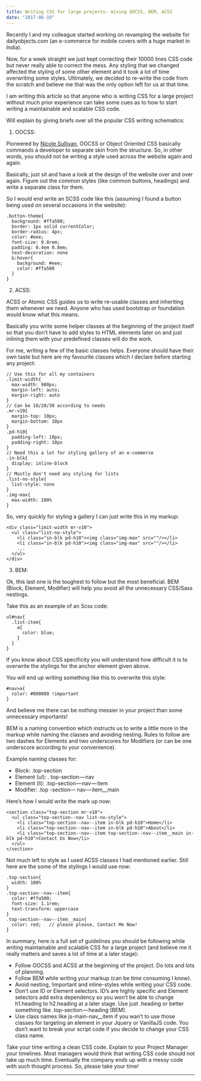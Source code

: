 ```yaml
---
title: Writing CSS for large projects- mixing OOCSS, BEM, ACSS
date: "2017-06-19"
---
```


Recently I and my colleague started working on revamping the website for dailyobjects.com (an e-commerce for mobile covers with a huge market in India).

Now, for a week straight we just kept correcting their 10000 lines CSS code but never really able to correct the mess. Any styling that we changed affected the styling of some other element and it took a lot of time overwriting some styles. Ultimately, we decided to re-write the code from the scratch and believe me that was the only option left for us at that time.

I am writing this article so that anyone who is writing CSS for a large project without much prior experience can take some cues as to how to start writing a maintainable and scalable CSS code.

Will explain by giving briefs over all the popular CSS writing schematics:

1. OOCSS:

Pioneered by [Nicole Sullivan](http://www.stubbornella.org/content/), OOCSS or Object Oriented CSS basically commands a developer to separate skin from the structure. So, in other words, you should not be writing a style used across the website again and again.

Basically, just sit and have a look at the design of the website over and over again. Figure out the common styles (like common buttons, headings) and write a separate class for them.

So I would end write an SCSS code like this (assuming I found a button being used on several occasions in the website):

```
.button-theme{
  background: #ffa500;
  border: 1px solid currentColor;
  border-radius: 4px;
  color: #eee;
  font-size: 0.8rem;
  padding: 0.4em 0.8em;
  text-decoration: none
  &:hover{
    background: #eee;
    color: #ffa500
  } 
}
```

2. ACSS:

ACSS or Atomic CSS guides us to write re-usable classes and inheriting them whenever we need. Anyone who has used bootstrap or foundation would know what this means.

Basically you write some helper classes at the beginning of the project itself so that you don’t have to add styles to HTML elements later on and just inlining them with your predefined classes will do the work.

For me, writing a few of the basic classes helps. Everyone should have their own taste but here are my favourite classes which I declare before starting any project:

```
// Use this for all my containers
.limit-width{
  max-width: 980px;
  margin-left: auto;
  margin-right: auto
}
// Can be 10/20/30 according to needs
.mr-v10{
  margin-top: 10px;
  margin-bottom: 10px
}
.pd-h10{
  padding-left: 10px;
  padding-right: 10px
}
// Need this a lot for styling gallery of an e-commerce
.in-blk{
  display: inline-block
}
// Mostly don't need any styling for lists
.list-no-style{
  list-style: none
}
.img-max{
  max-width: 100%
}
```

So, very quickly for styling a gallery I can just write this in my markup:

```
<div class="limit-width mr-v10">
  <ul class="list-no-style">
    <li class="in-blk pd-h10"><img class="img-max" src=""/></li>
    <li class="in-blk pd-h10"><img class="img-max" src=""/></li>
    ...
  </ul>
</div>
```

3. BEM:

Ok, this last one is the toughest to follow but the most beneficial. BEM (Block, Element, Modifier) will help you avoid all the unnecessary CSS/Sass nestings.

Take this as an example of an Scss code:

```
ul#nav{
  .list-item{
    a{
      color: blue; 
    }
  }
}
```

If you know about CSS specificity you will understand how difficult it is to overwrite the stylings for the anchor element given above.

You will end up writing something like this to overwrite this style:

```
#nav>a{
  color: #000080 !important
}
```

And believe me there can be nothing messier in your project than some unnecessary importants!

BEM is a naming convention which instructs us to write a little more in the markup while naming the classes and avoiding nesting. Rules to follow are two dashes for Elements and two underscores for Modifiers (or can be one underscore according to your convenience).

Example naming classes for:

- Block: .top-section
- Element (ul): . top-section — nav
- Element (li): .top-section — nav — item
- Modifier: .top -section— nav — item__main

Here’s how I would write the mark up now:

```
<section class="top-section mr-v10">
  <ul class="top-section--nav list-no-style">
    <li class="top-section--nav--item in-blk pd-h10">Home</li>
    <li class="top-section--nav--item in-blk pd-h10">About</li>
    <li class="top-section--nav--item top-section--nav--item__main in-blk pd-h10">Contact Us Now</li>
  </ul>
</section>
```

Not much left to style as I used ACSS classes I had mentioned earlier. Still here are the some of the stylings I would use now:

```
.top-section{
  width: 100%
}
.top-section--nav--item{
  color: #ffa500;
  font-size: 1.1rem;
  text-transform: uppercase
}
.top-section--nav--item__main{
  color: red;   // please please, Contact Me Now!
}
```

In summary, here is a full set of guidelines you should be following while writing maintainable and scalable CSS for a large project (and believe me it really matters and saves a lot of time at a later stage):

- Follow OOCSS and ACSS at the beginning of the project. Do lots and lots of planning.
- Follow BEM while writing your markup (can be time consuming I know).
- Avoid nesting, !important and inline-styles while writing your CSS code.
- Don’t use ID or Element selectors. ID’s are highly specific and Element selectors add extra dependency so you won’t be able to change h1.heading to h2.heading at a later stage. Use just .heading or better something like .top-section — heading (BEM).
- Use class names like js-main-nav__item if you wan’t to use those classes for targeting an element in your Jquery or VanillaJS code. You don’t want to break your script code if you decide to change your CSS class name.

Take your time writing a clean CSS code. Explain to your Project Manager your timelines. Most managers would think that writing CSS code should not take up much time. Eventually the company ends up with a messy code with such thought process. So, please take your time!

---
